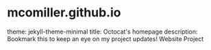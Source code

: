 # mcomiller.github.io
theme: jekyll-theme-minimal
title: Octocat's homepage
description: Bookmark this to keep an eye on my project updates!
Website Project
